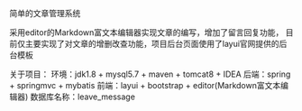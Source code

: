 简单的文章管理系统

采用editor的Markdown富文本编辑器实现文章的编写，增加了留言回复功能， 目前仅主要实现了对文章的增删改查功能，项目后台页面使用了layui官网提供的后台模板

关于项目：
  环境：jdk1.8 + mysql5.7 + maven + tomcat8 + IDEA
  后端：spring + springmvc + mybatis
  前端：layui + bootstrap + editor(Markdown富文本编辑器)
  数据库名称：leave_message

